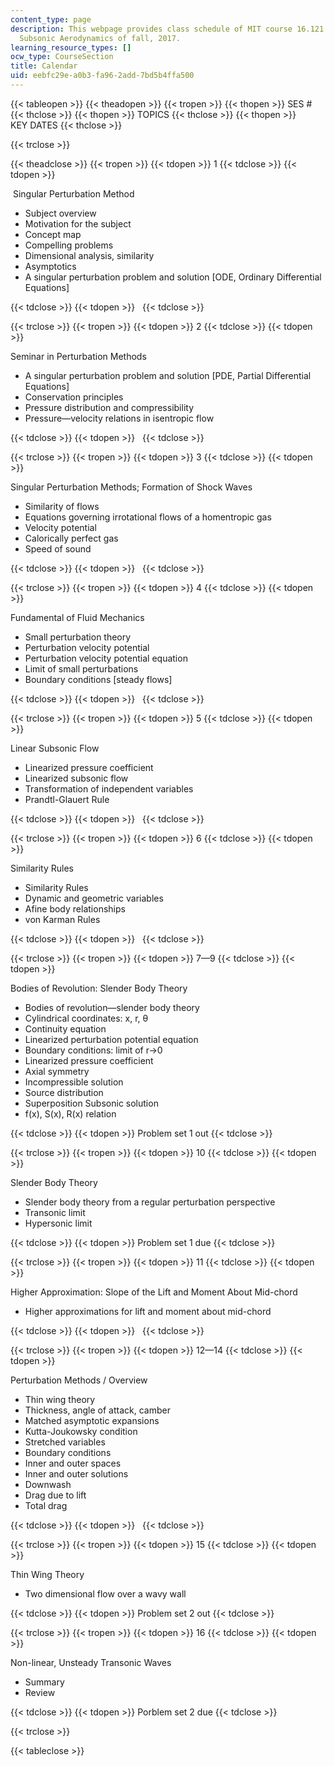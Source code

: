```yaml
---
content_type: page
description: This webpage provides class schedule of MIT course 16.121 Analytical
  Subsonic Aerodynamics of fall, 2017.
learning_resource_types: []
ocw_type: CourseSection
title: Calendar
uid: eebfc29e-a0b3-fa96-2add-7bd5b4ffa500
---
```


{{< tableopen >}}
{{< theadopen >}}
{{< tropen >}}
{{< thopen >}}
SES #
{{< thclose >}}
{{< thopen >}}
TOPICS
{{< thclose >}}
{{< thopen >}}
KEY DATES
{{< thclose >}}

{{< trclose >}}

{{< theadclose >}}
{{< tropen >}}
{{< tdopen >}}
1
{{< tdclose >}}
{{< tdopen >}}


 Singular Perturbation Method

*   Subject overview
*   Motivation for the subject
*   Concept map
*   Compelling problems
*   Dimensional analysis, similarity
*   Asymptotics
*   A singular perturbation problem and solution \[ODE, Ordinary Differential Equations\]


{{< tdclose >}}
{{< tdopen >}}
 
{{< tdclose >}}

{{< trclose >}}
{{< tropen >}}
{{< tdopen >}}
2
{{< tdclose >}}
{{< tdopen >}}


Seminar in Perturbation Methods

*   A singular perturbation problem and solution \[PDE, Partial Differential Equations\]
*   Conservation principles
*   Pressure distribution and compressibility
*   Pressure—velocity relations in isentropic flow


{{< tdclose >}}
{{< tdopen >}}
 
{{< tdclose >}}

{{< trclose >}}
{{< tropen >}}
{{< tdopen >}}
3
{{< tdclose >}}
{{< tdopen >}}


Singular Perturbation Methods; Formation of Shock Waves

*   Similarity of flows
*   Equations governing irrotational flows of a homentropic gas
*   Velocity potential
*   Calorically perfect gas
*   Speed of sound


{{< tdclose >}}
{{< tdopen >}}
 
{{< tdclose >}}

{{< trclose >}}
{{< tropen >}}
{{< tdopen >}}
4
{{< tdclose >}}
{{< tdopen >}}


Fundamental of Fluid Mechanics

*   Small perturbation theory
*   Perturbation velocity potential
*   Perturbation velocity potential equation
*   Limit of small perturbations
*   Boundary conditions \[steady flows\]


{{< tdclose >}}
{{< tdopen >}}
 
{{< tdclose >}}

{{< trclose >}}
{{< tropen >}}
{{< tdopen >}}
5
{{< tdclose >}}
{{< tdopen >}}


Linear Subsonic Flow

*   Linearized pressure coefficient
*   Linearized subsonic flow
*   Transformation of independent variables
*   Prandtl-Glauert Rule


{{< tdclose >}}
{{< tdopen >}}
 
{{< tdclose >}}

{{< trclose >}}
{{< tropen >}}
{{< tdopen >}}
6
{{< tdclose >}}
{{< tdopen >}}


Similarity Rules

*   Similarity Rules
*   Dynamic and geometric variables
*   Afine body relationships
*   von Karman Rules


{{< tdclose >}}
{{< tdopen >}}
 
{{< tdclose >}}

{{< trclose >}}
{{< tropen >}}
{{< tdopen >}}
7—9
{{< tdclose >}}
{{< tdopen >}}


Bodies of Revolution: Slender Body Theory

*   Bodies of revolution—slender body theory
*   Cylindrical coordinates: x, r, θ
*   Continuity equation
*   Linearized perturbation potential equation
*   Boundary conditions: limit of r->0
*   Linearized pressure coefficient
*   Axial symmetry
*   Incompressible solution
*   Source distribution
*   Superposition Subsonic solution
*   f(x), S(x), R(x) relation


{{< tdclose >}}
{{< tdopen >}}
Problem set 1 out
{{< tdclose >}}

{{< trclose >}}
{{< tropen >}}
{{< tdopen >}}
10
{{< tdclose >}}
{{< tdopen >}}


Slender Body Theory

*   Slender body theory from a regular perturbation perspective
*   Transonic limit
*   Hypersonic limit


{{< tdclose >}}
{{< tdopen >}}
Problem set 1 due
{{< tdclose >}}

{{< trclose >}}
{{< tropen >}}
{{< tdopen >}}
11
{{< tdclose >}}
{{< tdopen >}}


Higher Approximation: Slope of the Lift and Moment About Mid-chord

*   Higher approximations for lift and moment about mid-chord


{{< tdclose >}}
{{< tdopen >}}
 
{{< tdclose >}}

{{< trclose >}}
{{< tropen >}}
{{< tdopen >}}
12—14
{{< tdclose >}}
{{< tdopen >}}


Perturbation Methods / Overview

*   Thin wing theory
*   Thickness, angle of attack, camber
*   Matched asymptotic expansions
*   Kutta-Joukowsky condition
*   Stretched variables
*   Boundary conditions
*   Inner and outer spaces
*   Inner and outer solutions
*   Downwash
*   Drag due to lift
*   Total drag


{{< tdclose >}}
{{< tdopen >}}
 
{{< tdclose >}}

{{< trclose >}}
{{< tropen >}}
{{< tdopen >}}
15
{{< tdclose >}}
{{< tdopen >}}


Thin Wing Theory

*   Two dimensional flow over a wavy wall


{{< tdclose >}}
{{< tdopen >}}
Problem set 2 out
{{< tdclose >}}

{{< trclose >}}
{{< tropen >}}
{{< tdopen >}}
16
{{< tdclose >}}
{{< tdopen >}}


Non-linear, Unsteady Transonic Waves

*   Summary
*   Review


{{< tdclose >}}
{{< tdopen >}}
Porblem set 2 due
{{< tdclose >}}

{{< trclose >}}

{{< tableclose >}}